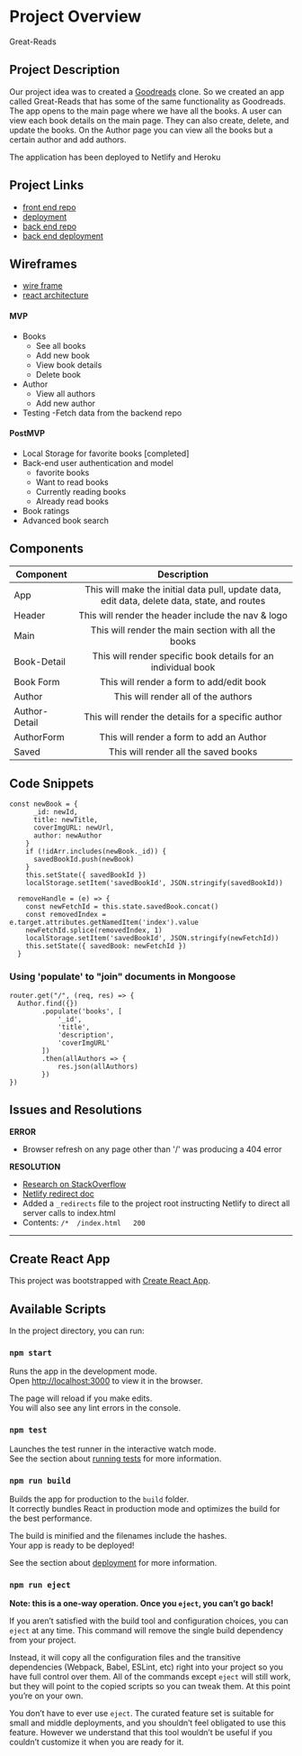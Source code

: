 # Project Overview

Great-Reads

## Project Description

Our project idea was to created a [Goodreads](https://www.goodreads.com/) clone.  So we created an app called Great-Reads that has some of the same functionality as Goodreads.  The app opens to the main page where we have all the books.  A user can view each book details on the main page.  They can also create, delete, and update the books.  On the Author page you can view all the books but a certain author and add authors.

The application has been deployed to Netlify and Heroku


## Project Links

- [front end repo](https://github.com/viviRbi/Great-reads)
- [deployment](https://greatreads.netlify.com/)
- [back end repo](https://github.com/allenjosephs/Great-reads-backend)
- [back end deployment](https://great-reads-seir1118.herokuapp.com/)


## Wireframes

- [wire frame](https://github.com/viviRbi/Great-reads/blob/master/plan/pr3_main.png)
- [react architecture](https://github.com/viviRbi/Great-reads/blob/master/plan/component.jpg)


#### MVP
- Books
    - See all books
    - Add new book
    - View book details
    - Delete book
- Author
    - View all authors
    - Add new author
- Testing
-Fetch data from the backend repo





#### PostMVP

- Local Storage for favorite books [completed]
- Back-end user authentication and model
    - favorite books
    - Want to read books
    - Currently reading books
    - Already read books
- Book ratings
- Advanced book search

## Components


| Component | Description | 
| --- | :---: |  
| App | This will make the initial data pull, update data, edit data, delete data, state, and routes| 
| Header | This will render the header include the nav & logo | 
| Main | This will render the main section with all the books| 
| Book-Detail | This will render specific book details for an individual book | 
| Book Form | This will render a form to add/edit book | 
| Author | This will render all of the authors | 
| Author-Detail | This will render the details for a specific author | 
| AuthorForm | This will render a form to add an Author | 
| Saved | This will render all the saved books| 



## Code Snippets

```
const newBook = {
      _id: newId,
      title: newTitle,
      coverImgURL: newUrl,
      author: newAuthor
    }
    if (!idArr.includes(newBook._id)) {
      savedBookId.push(newBook)
    }
    this.setState({ savedBookId })
    localStorage.setItem('savedBookId', JSON.stringify(savedBookId))
```
```
  removeHandle = (e) => {
    const newFetchId = this.state.savedBook.concat()
    const removedIndex = e.target.attributes.getNamedItem('index').value
    newFetchId.splice(removedIndex, 1)
    localStorage.setItem('savedBookId', JSON.stringify(newFetchId))
    this.setState({ savedBook: newFetchId })
  }
```

### Using 'populate' to "join" documents in Mongoose
```
router.get("/", (req, res) => {
  Author.find({})
		.populate('books', [
			'_id',
			'title',
			'description',
			'coverImgURL'
		])
		.then(allAuthors => {
			res.json(allAuthors)
		})
})
```

## Issues and Resolutions

**ERROR**
  - Browser refresh on any page other than '/' was producing a 404 error

**RESOLUTION**
  - [Research on StackOverflow](https://stackoverflow.com/questions/27928372/react-router-urls-dont-work-when-refreshing-or-writing-manually)
  - [Netlify redirect doc](https://docs.netlify.com/routing/redirects/redirect-options/#http-status-codes)
  - Added a `_redirects` file to the project root instructing Netlify to direct all server calls to index.html
  - Contents: `/*  /index.html   200`

---

## Create React App

This project was bootstrapped with [Create React App](https://github.com/facebook/create-react-app).

## Available Scripts

In the project directory, you can run:

### `npm start`

Runs the app in the development mode.<br />
Open [http://localhost:3000](http://localhost:3000) to view it in the browser.

The page will reload if you make edits.<br />
You will also see any lint errors in the console.

### `npm test`

Launches the test runner in the interactive watch mode.<br />
See the section about [running tests](https://facebook.github.io/create-react-app/docs/running-tests) for more information.

### `npm run build`

Builds the app for production to the `build` folder.<br />
It correctly bundles React in production mode and optimizes the build for the best performance.

The build is minified and the filenames include the hashes.<br />
Your app is ready to be deployed!

See the section about [deployment](https://facebook.github.io/create-react-app/docs/deployment) for more information.

### `npm run eject`

**Note: this is a one-way operation. Once you `eject`, you can’t go back!**

If you aren’t satisfied with the build tool and configuration choices, you can `eject` at any time. This command will remove the single build dependency from your project.

Instead, it will copy all the configuration files and the transitive dependencies (Webpack, Babel, ESLint, etc) right into your project so you have full control over them. All of the commands except `eject` will still work, but they will point to the copied scripts so you can tweak them. At this point you’re on your own.

You don’t have to ever use `eject`. The curated feature set is suitable for small and middle deployments, and you shouldn’t feel obligated to use this feature. However we understand that this tool wouldn’t be useful if you couldn’t customize it when you are ready for it.

